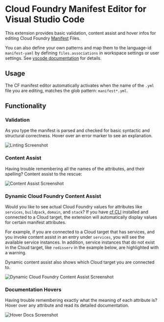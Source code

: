 # Cloud Foundry Manifest Editor for Visual Studio Code

This extension provides basic validation, content assist and hover infos
for editing Cloud Foundry [Manifest](https://docs.cloudfoundry.org/devguide/deploy-apps/manifest.html) Files.

You can also define your own patterns and map them to the language-id `manifest-yaml`
by defining `files.associations` in workspace settings or user settings. 
See [vscode documentation](https://code.visualstudio.com/Docs/languages/overview#_adding-a-file-extension-to-a-language) for details.

## Usage

The CF manifest editor automatically activates when the name of the `.yml` file you are editing, 
matches the glob pattern: `manifest*.yml`.

## Functionality

### Validation

As you type the manifest is parsed and checked for basic syntactic and structural correctness. Hover over
an error marker to see an explanation.

![Linting Screenshot][linting]

### Content Assist

Having trouble remembering all the names of the attributes, and their spelling? Content assist to the
rescue:

![Content Assist Screenshot][ca]

### Dynamic Cloud Foundry Content Assist

Would you like to see actual Cloud Foundry values for attributes like `services`, `buildpack`, `domain`, and `stack`? If you have [cf CLI](https://docs.cloudfoundry.org/cf-cli/) installed and connected to a Cloud target, the extension will automatically display values for certain manifest attributes.

For example, if you are connected to a Cloud target that has services, and you invoke content assist in an entry under `services`, you will see the available service instances. In addition, service instances that do not exist in the Cloud target, like `redisserv` in the example below, are highlighted with a warning.

Dynamic content assist also shows which Cloud target you are connected to.

![Dynamic Cloud Foundry Content Assist Screenshot][dcfca]

### Documentation Hovers

Having trouble remembering exactly what the meaning of each attribute is? Hover over any attribute and 
read its detailed documentation.

![Hover Docs Screenshot][hovers]


[linting]: https://raw.githubusercontent.com/spring-projects/sts4/7ba2a3cd1f1a1a7067ccf26266196757cc1acbf3/vscode-extensions/vscode-manifest-yaml/readme-imgs/linting.png
[ca]: https://raw.githubusercontent.com/spring-projects/sts4/7ba2a3cd1f1a1a7067ccf26266196757cc1acbf3/vscode-extensions/vscode-manifest-yaml/readme-imgs/content-assist.png
[dcfca]: https://raw.githubusercontent.com/spring-projects/sts4/c504571767d2a4a95a2442281b66db10e59f5610/vscode-extensions/vscode-manifest-yaml/readme-imgs/cf-dynamic-content-assist.png
[hovers]: https://raw.githubusercontent.com/spring-projects/sts4/7ba2a3cd1f1a1a7067ccf26266196757cc1acbf3/vscode-extensions/vscode-manifest-yaml/readme-imgs/hovers.png